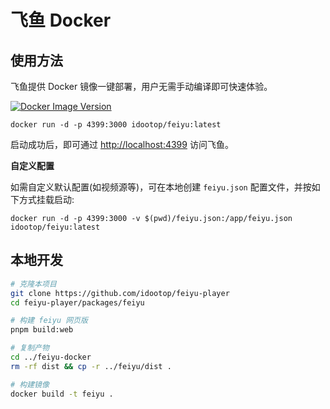 # 飞鱼 Docker

## 使用方法

飞鱼提供 Docker 镜像一键部署，用户无需手动编译即可快速体验。

[![Docker Image Version](https://img.shields.io/docker/v/idootop/feiyu?color=%23086DCD&label=docker%20image)](https://hub.docker.com/r/idootop/feiyu)

```shell
docker run -d -p 4399:3000 idootop/feiyu:latest
```

启动成功后，即可通过 [http://localhost:4399](http://localhost:4399) 访问飞鱼。

**自定义配置**

如需自定义默认配置(如视频源等)，可在本地创建 `feiyu.json` 配置文件，并按如下方式挂载启动:

```shell
docker run -d -p 4399:3000 -v $(pwd)/feiyu.json:/app/feiyu.json idootop/feiyu:latest
```

## 本地开发

```bash
# 克隆本项目
git clone https://github.com/idootop/feiyu-player
cd feiyu-player/packages/feiyu

# 构建 feiyu 网页版
pnpm build:web

# 复制产物
cd ../feiyu-docker
rm -rf dist && cp -r ../feiyu/dist .

# 构建镜像
docker build -t feiyu .
```
